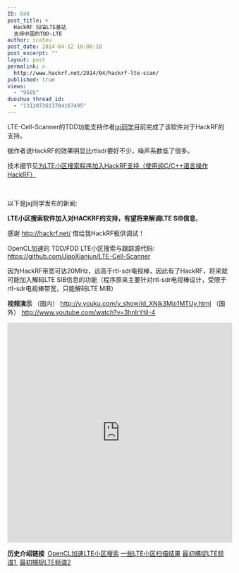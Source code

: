 ```yaml
---
ID: 648
post_title: >
  HackRF 扫描LTE基站
  支持中国的TDD-LTE
author: scateu
post_date: 2014-04-12 10:00:18
post_excerpt: ""
layout: post
permalink: >
  http://www.hackrf.net/2014/04/hackrf-lte-scan/
published: true
views:
  - "9505"
duoshuo_thread_id:
  - "1312073613704167495"
---
```

LTE-Cell-Scanner的TDD功能支持作者<a href="http://sdr-x.github.io">jxj同学</a>目前完成了该软件对于HackRF的支持。

据作者说HackRF的效果明显比rtlsdr要好不少，噪声系数彽了很多。

技术细节见<a title="为LTE小区搜索程序加入HackRF支持（使用纯C/C++语言操作HackRF）" href="http://www.hackrf.net/2014/04/lte-hackrf/">为LTE小区搜索程序加入HackRF支持（使用纯C/C++语言操作HackRF）</a>

&nbsp;

以下是jxj同学发布的新闻:

<strong>LTE小区搜索软件加入对HACKRF的支持，有望将来解调LTE SIB信息</strong>。

感谢 <a href="http://hackrf.net/" target="_blank">http://hackrf.net/</a> 借给我HackRF板供调试！

OpenCL加速的 TDD/FDD LTE小区搜索与跟踪源代码: <a href="https://github.com/JiaoXianjun/LTE-Cell-Scanner" target="_blank">https://github.com/JiaoXianjun/LTE-Cell-Scanner</a>

因为HackRF带宽可达20MHz，远高于rtl-sdr电视棒，因此有了HackRF，将来就可能加入解码LTE SIB信息的功能（程序原来主要针对rtl-sdr电视棒设计，受限于rtl-sdr电视棒带宽，只能解码LTE MIB）

<strong>视频演示</strong>
（国内） <a href="http://v.youku.com/v_show/id_XNjk3Mjc1MTUy.html" target="_blank">http://v.youku.com/v_show/id_XNjk3Mjc1MTUy.html</a>
（国外） <a href="http://www.youtube.com/watch?v=3hnlrYtjI-4" target="_blank">http://www.youtube.com/watch?v=3hnlrYtjI-4</a>

<iframe width="510" height="498" src="http://player.youku.com/embed/XNjk3Mjc1MTUy" allowfullscreen="allowfullscreen" frameborder="0"></iframe>

<strong>历史介绍链接 </strong>
<a href="http://sdr-x.github.io/OpenCL%E5%8A%A0%E9%80%9FLTE%E5%B0%8F%E5%8C%BA%E6%90%9C%E7%B4%A2%28rtl-sdr%E7%94%B5%E8%A7%86%E6%A3%92%29,%20%E5%8D%8A%E7%A7%92%E6%89%AB%E4%B8%80%E4%B8%AA%E9%A2%91%E7%82%B9%28OpenCL%20accelerated%20LTE%20Cell%20Scanner%29/"> OpenCL加速LTE小区搜索</a>
<a href="http://sdr-x.github.io/China-Beijing-LTE-Cell-List/">一些LTE小区扫描结果</a>
<a href="http://sdr-x.github.io/4G%20LTE%28%E5%8C%97%E4%BA%AC%29%E4%BF%A1%E5%8F%B7%E6%8D%95%E6%8D%89%28rtl-sdr%20%E7%94%B5%E8%A7%86%E6%A3%92%E8%BD%AF%E4%BB%B6%E6%97%A0%E7%BA%BF%E7%94%B5%29%E6%96%B0%E6%89%AB%E5%88%B0%E7%94%B5%E4%BF%A1%28LTE%20SDR%20Beijing%29/"> 最初捕捉LTE频谱1</a>, <a href="http://sdr-x.github.io/%E5%9C%9F%E6%B3%95again%20LTE%20D%E9%A2%91%E6%AE%B5%282500~2690MHz%29%E4%B8%89%E5%A4%A7%E8%BF%90%E8%90%A5%E5%95%86TD-LTE%E9%A2%91%E8%B0%B1%E5%85%A8%E6%8A%93%28TD-LTE%20Beijing%20capture%20scan%29/">最初捕捉LTE频谱2</a>